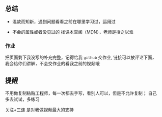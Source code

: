 ## 总结
- 温故而知新，遇到问题看看之前在哪里学习过，运用过
  
- 不会的属性或者没见过的 找课本查阅（MDN），老师是授之以渔
### 作业
把页面剩下我没写的补充完整，记得给我 `github` 交作业,
链接可以放评论下面，我会给你们讲解，不会交作业的看我之前的视频哦
## 提醒
不用做复制粘贴工程师，每一次都去手写，看别人可以，但是不允许复制；
自己多去试试，多练习

关注+三连 是对我做视频最大的支持
